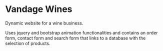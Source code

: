 # Vandage Wines
Dynamic website for a wine business.

Uses jquery and bootstrap animation functionalities and contains an order form, contact form and search form that links to a database with the selection of products.
